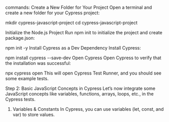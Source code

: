 commands:
Create a New Folder for Your Project
Open a terminal and create a new folder for your Cypress project:

mkdir cypress-javascript-project
cd cypress-javascript-project

Initialize the Node.js Project
Run npm init to initialize the project and create package.json:


npm init -y
Install Cypress as a Dev Dependency
Install Cypress:


npm install cypress --save-dev
Open Cypress
Open Cypress to verify that the installation was successful:


npx cypress open
This will open Cypress Test Runner, and you should see some example tests.

Step 2: Basic JavaScript Concepts in Cypress
Let’s now integrate some JavaScript concepts like variables, functions, arrays, loops, etc., in the Cypress tests.

1. Variables & Constants
In Cypress, you can use variables (let, const, and var) to store values.





